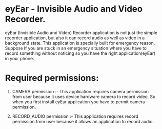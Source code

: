 # eyEar - Invisible Audio and Video Recorder.

eyEar (Invisible Audio and Video) Recorder application is not just the simple recorder application, but also it can record audio as well as video in a background state. This application is specially built for emergency reason, Suppose If you are stuck in an emergency  situation where you have to record something without noticing so you have the right application(eyEar) in your phone.

# Required permissions:
1) CAMERA permission :-
                      This application requires camera permission from user because it uses device hardware camera to record video, So when you first install eyEar application you have to permit camera permission.
                      
2) RECORD_AUDIO permission :- 
                      This application requires record permission from user because it allows an application to record audio.

